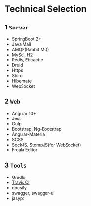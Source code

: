 # Technical Selection

## 1 `Server`
- SpringBoot 2+
- Java Mail
- AMQP(Rabbit MQ)
- MySql, H2
- Redis, Ehcache
- Druid
- Https
- Shiro
- Hibernate
- WebSocket

## 2 `Web`
- Angular 10+
- Jest
- Gulp
- Bootstrap, Ng-Bootstrap
- Angular-Material
- SCSS
- SockJS, StompJS(for WebSocket)
- Froala Editor

## 3 `Tools`
- Gradle
- [Travis CI](https://travis-ci.org/github/JavaFamilyClub/jfoa)
- docsify
- swagger, swagger-ui
- jasypt

